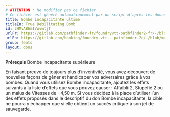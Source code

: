 ```yaml
---
# ATTENTION : Ne modifiez pas ce fichier
# Ce fichier est généré automatiquement par un script d'après les données du module Foundry VTT officiel et de sa traduction
title: Bombe incapacitante ultime
titleEn: True Debilitating Bomb
id: 2HMvAB6mIVwvwtjT
urlFr: https://gitlab.com/pathfinder-fr/foundryvtt-pathfinder2-fr/-/blob/master/data/feats/2HMvAB6mIVwvwtjT.htm
urlEn: https://gitlab.com/hooking/foundry-vtt---pathfinder-2e/-/blob/master/packs/data/feats.db/true-debilitating-bomb.json
group: feats
layout: dons
---
```

**Prérequis** <a class="entity-link" data-pack="pf2e.feats-srd" data-id="Cn4w9U7uk5m1bb2S" draggable="true">Bombe incapacitante supérieure</a>

En faisant preuve de toujours plus d’inventivité, vous avez découvert de nouvelles façons de gêner et handicaper vos adversaires grâce à vos bombes. Quand vous utilisez Bombe incapacitante, ajoutez les effets suivants à la liste d’effets que vous pouvez causer : <a class="entity-link" data-pack="pf2e.conditionspf2e" data-id="MIRkyAjyBeXivMa7" draggable="true"><i class="fas fa-book-open"></i>Affaibli</a> 2, <a class="entity-link" data-pack="pf2e.conditionspf2e" data-id="e1XGnhKNSQIm5IXg" draggable="true"><i class="fas fa-book-open"></i>Stupéfié</a> 2 ou un malus de Vitesses de −4,50 m. Si vous décidez à la place d’utiliser l’un des effets proposés dans le descriptif du don Bombe incapacitante, la cible ne pourra y échapper que si elle obtient un succès critique à son jet de sauvegarde.


